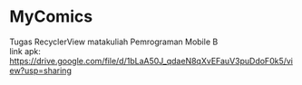 # MyComics  
Tugas RecyclerView matakuliah Pemrograman Mobile B  
link apk: https://drive.google.com/file/d/1bLaA50J_qdaeN8qXvEFauV3puDdoF0k5/view?usp=sharing
